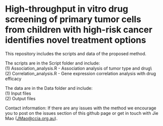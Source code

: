 # High-throughput in vitro drug screening of primary tumor cells from children with high-risk cancer identifies novel treatment options 

This repository includes the scripts and data of the proposed method.

The scripts are in the Script folder and include:\
    (1) Association_analysis.R - Association analysis of tumor type and drug\  
    (2) Correlation_analysis.R - Gene expression correlation analysis with drug efficacy
    
The data are in the Data folder and include:\
    (1) Input files\
    (2) Output files
    
    
Contact information:
If there are any issues with the method we encourage you to post on the issues section of this github page or get in touch with Jie Mao (JMao@ccia.org.au).

